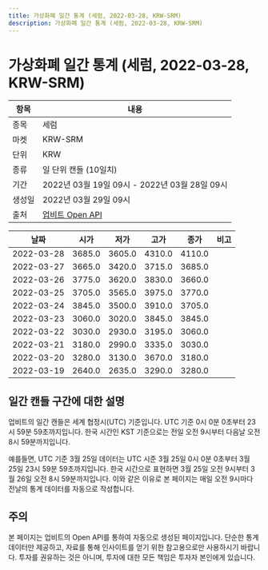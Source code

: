 ```yaml
---
title: 가상화폐 일간 통계 (세럼, 2022-03-28, KRW-SRM)
description: 가상화폐 일간 통계 (세럼, 2022-03-28, KRW-SRM)
---
```



가상화폐 일간 통계 (세럼, 2022-03-28, KRW-SRM)
===

|항목|내용|
|--|--|
|종목|세럼|
|마켓|KRW-SRM|
|단위|KRW|
|종류|일 단위 캔들 (10일치)|
|기간|2022년 03월 19일 09시 - 2022년 03월 28일 09시|
|생성일|2022년 03월 29일 09시|
|출처|[업비트 Open API](https://docs.upbit.com)|


|날짜|시가|저가|고가|종가|비고|
|--|--|--|--|--|--|
|2022-03-28|3685.0|3605.0|4310.0|4110.0|    |
|2022-03-27|3665.0|3420.0|3715.0|3685.0|    |
|2022-03-26|3775.0|3620.0|3830.0|3660.0|    |
|2022-03-25|3705.0|3565.0|3975.0|3770.0|    |
|2022-03-24|3845.0|3500.0|3910.0|3705.0|    |
|2022-03-23|3060.0|3020.0|3845.0|3845.0|    |
|2022-03-22|3030.0|2930.0|3195.0|3060.0|    |
|2022-03-21|3180.0|2990.0|3335.0|3030.0|    |
|2022-03-20|3280.0|3130.0|3670.0|3180.0|    |
|2022-03-19|2640.0|2635.0|3290.0|3280.0|    |


일간 캔들 구간에 대한 설명
---


업비트의 일간 캔들은 세계 협정시(UTC) 기준입니다. 
UTC 기준 0시 0분 0초부터 23시 59분 59초까지입니다. 
한국 시간인 KST 기준으로는 전일 오전 9시부터 다음날 오전 8시 59분까지입니다. 


예를들면, UTC 기준 3월 25일 데이터는 UTC 시준 3월 25일 0시 0분 0초부터 3월 25일 23시 59분 59초까지입니다. 
한국 시간으로 표현하면 3월 25일 오전 9시부터 3월 26일 오전 8시 59분까지입니다. 
이와 같은 이유로 본 페이지는 매일 오전 9시마다 전날의 통계 데이터를 자동으로 작성합니다. 


주의
---


본 페이지는 업비트의 Open API를 통하여 자동으로 생성된 페이지입니다. 
단순한 통계 데이터만 제공하고, 자료를 통해 인사이트를 얻기 위한 참고용으로만 사용하시기 바랍니다. 
투자를 권유하는 것은 아니며, 투자에 대한 모든 책임은 투자자 본인에게 있습니다. 

